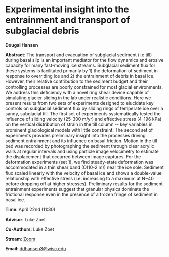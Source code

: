 # Experimental insight into the entrainment and transport of subglacial debris

**Dougal Hansen**

**Abstract**: The transport and evacuation of subglacial sediment (i.e till) during basal slip is an important mediator for the flow dynamics and erosive capacity for many fast-moving ice streams. Subglacial sediment flux for these systems is facilitated primarily by 1) the deformation of sediment in response to overriding ice and 2) the entrainment of debris in basal ice. However, their relative contribution to the sediment budget and their controlling processes are poorly constrained for most glacial environments. We address this deficiency with a novel ring shear device capable of simulating glacier sliding in the lab under realistic conditions. Here we present results from two sets of experiments designed to elucidate key controls on subglacial sediment flux by sliding rings of temperate ice over a sandy, subglacial till. The first set of experiments systematically tested the influence of sliding velocity (25-300 m/yr) and effective stress (4-196 kPa) on the vertical distribution of strain in the till column -- key variables in prominent glaciological models with little constraint. The second set of experiments provides preliminary insight into the processes driving sediment entrainment and its influence on basal friction. Motion in the till bed was recorded by photographing the sediment through clear acrylic walls at regular intervals and using particle image velocimetry to estimate the displacement that occurred between image captures. For the deformation experiments (set 1), we find steady-state deformation was accommodated in a thin shear band (O(10-2 m)) near the ice sole. Sediment flux scaled linearly with the velocity of basal ice and shows a double-value relationship with effective stress (i.e. increasing to a maximum at N~40 before dropping off at higher stresses). Preliminary results for the sediment entrainment experiments suggest that granular physics dominate the frictional response even in the presence of a frozen fringe of sediment in basal ice.


**Time**: April 22nd (11:30)

**Advisor**: Luke Zoet

**Co-Authors**: Luke Zoet

**Stream**: [Zoom](https://uwmadison.zoom.us/meeting#/test11111)

**Email**: [ddhansen3@wisc.edu](mailto:ddhansen3@wisc.edu)
